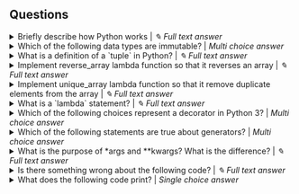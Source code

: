
## Questions

<details>
<summary>Briefly describe how Python works | <i>✎ Full text answer</i></summary>

 > 💡 Hint: Is is single-threaded? Interpreted? How does typing work? etc.

</details>

<details>
<summary>Which of the following data types are immutable? | <i>Multi choice answer</i></summary>

- [x] int
- [ ] list
- [ ] dict
- [ ] set
- [x] bool
- [x] tuple</details>

<details>
<summary>What is a definition of a `tuple` in Python? | <i>✎ Full text answer</i></summary>

</details>

<details>
<summary>Implement reverse_array lambda function so that it reverses an array | <i>✎ Full text answer</i></summary>

```python3
reverse_array = lambda x: # fill in the implementation
```
</details>

<details>
<summary>Implement unique_array lambda function so that it remove duplicate elements from the array | <i>✎ Full text answer</i></summary>

```python3
unique_array = lambda x: # fill in the implementation
```
</details>

<details>
<summary>What is a `lambda` statement? | <i>✎ Full text answer</i></summary>

</details>

<details>
<summary>Which of the following choices represent a decorator in Python 3? | <i>Multi choice answer</i></summary>

- [x] range
- [ ] list
- [ ] sum</details>

<details>
<summary>Which of the following statements are true about generators? | <i>Multi choice answer</i></summary>

- [ ] They store all the values in a memory
- [x] They are iterators
- [x] They can use `yield` keyword</details>

<details>
<summary>What is the purpose of *args and **kwargs? What is the difference? | <i>✎ Full text answer</i></summary>

</details>

<details>
<summary>Is there something wrong about the following code? | <i>✎ Full text answer</i></summary>

```python3
f = open('requirements.txt', 'r+')
requirements = f.read()
f.close()
```
</details>

<details>
<summary>What does the following code print? | <i>Single choice answer</i></summary>

- [ ] 2, 4, 6, 8, 10
- [ ] 2, 4, 6, 8
- [ ] 0, 2, 4, 6, 8, 10
- [x] 0, 2, 4, 6, 8```python3
print([x for x in range(10) if x % 2 == 0])
```
</details>

<details>
<summary>What are coroutines? | <i>✎ Full text answer</i></summary>

</details>

<details>
<summary>What does the following code print? | <i>Single choice answer</i></summary>

- [x] [2, 3, 4, 5]
- [ ] [1, 2, 3, 4]
- [ ] [0, 1, 2, 3]```python3
x = ["red", "blue", "green", "gray"]
y = {i: j for i, j in enumerate(x, 2)}
print([x for x in y])
```
</details>
